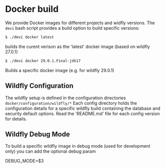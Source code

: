 # Docker build

We provide Docker images for different projects and widfly versions.
The `devi` bash script provides a build option to build specific versions:

```bash
$ ./devi docker latest
```

builds the curent verison as the 'latest' docker image (based on wildfly 27.0.1)

```bash
$ ./devi docker 29.0.1.Final-jdk17
```

Builds a specific docker image (e.g. for wildfly 29.0.1)

## Wildfly Configuration

The wildfly setup is defined in the configuration directories `docker/configuration/wildfly/*`
Each config directory holds the configuration details for a specific wildfly build containing the database and security default options.
Read the 'README.md' file for each config version for details.

## Wildfly Debug Mode

To build a specific wildfly image in debug mode (used for development only) you can add the optional debug param

DEBUG_MODE=$3

